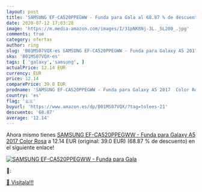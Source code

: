 ```yaml
---
layout: post
title: 'SAMSUNG EF-CA520PPEGWW - Funda para Gala al 68.87 % de descuento'
date: 2020-07-12 17:03:28
image: 'https://m.media-amazon.com/images/I/31pNK8Nj-3L._SL200_.jpg'
comments: true
category: ofertas
author: ring
slug: 'B01MS07VQX-es SAMSUNG EF-CA520PPEGWW - Funda para Galaxy A5 2017 Color Rosa'
sku: 'B01MS07VQX-es'
tags: [ 'galaxy','samsung', ]
actualPrice: 12.14 EUR
currency: EUR
price: 12.14
comparePrice: 39.0 EUR
prodname: 'SAMSUNG EF-CA520PPEGWW - Funda para Galaxy A5 2017  Color Rosa'
country: 'es'
flag: '🇪🇸'
buyurl: 'https://www.amazon.es/dp/B01MS07VQX/?tag=tolees-21'
descuento: '68.87'
average: '12.14'
---
```


Ahora mismo tienes [SAMSUNG EF-CA520PPEGWW - Funda para Galaxy A5 2017  Color Rosa](https://www.amazon.es/dp/B01MS07VQX/?tag=tolees-21) a 12.14 EUR (original: 39.0 EUR) (68.87 %  de descuento) en el siguiente enlace!

[![SAMSUNG EF-CA520PPEGWW - Funda para Gala](https://m.media-amazon.com/images/I/31pNK8Nj-3L._SL200_.jpg)](https://www.amazon.es/dp/B01MS07VQX/?tag=tolees-21)

🔎:


[🛒 Visítala!!!](https://www.amazon.es/dp/B01MS07VQX/?tag=tolees-21)
